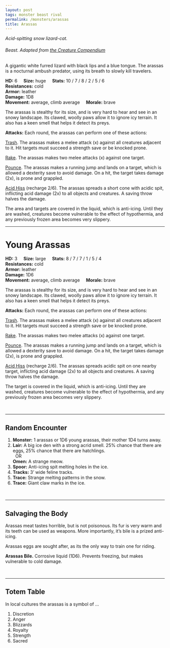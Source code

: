 ```yaml
---
layout: post
tags: monster beast rival
permalink: /monsters/arassas
title: Arassas
---
```


*Acid-spitting snow lizard-cat.*

###### Beast. Adapted from [the Creature Compendium](https://www.drivethrurpg.com/product/147588/CC1-Creature-Compendium)

A gigantic white furred lizard with black lips and a blue tongue. The arassas is a nocturnal ambush predator, using its breath to slowly kill travelers.

**HD:** 6  &nbsp; &nbsp;  **Size:** huge &nbsp; &nbsp; **Stats:** 10 / 7 / 8 / 2 / 5 / 6 <br>
 **Resistances:** cold<br> 
 **Armor:** leather <br>
**Damage:** 1D8 <br>
**Movement:** average, climb average &nbsp; &nbsp; **Morale:** brave <br>

The arassas is stealthy for its size, and is very hard to hear and see in an snowy landscape. Its clawed, woolly paws allow it to ignore icy terrain. It also has a keen smell that helps it detect its preys.

**Attacks:** Each round, the arassas can perform one of these actions:

<ins>Trash</ins>. The arassas makes a melee attack (x) against all creatures adjacent to it. Hit targets must succeed a strength save or be knocked prone.

<ins>Rake</ins>. The arassas makes two melee attacks (x) against one target.

<ins>Pounce</ins>. The arassas makes a running jump and lands on a target, which is allowed a dexterity save to avoid damage. On a hit, the target takes damage (2x), is prone and grappled.

<ins>Acid Hiss</ins> (recharge 2/6). The arassas spreads a short cone with acidic spit, inflicting acid damage (2x) to all objects and creatures. A saving throw halves the damage. 

The area and targets are covered in the liquid, which is anti-icing. Until they are washed, creatures become vulnerable to the effect of hypothermia, and any previously frozen area becomes very slippery.

---

# Young Arassas

**HD:** 3  &nbsp; &nbsp;  **Size:** large &nbsp; &nbsp; **Stats:** 8 / 7 / 7 / 1 / 5 / 4 <br>
 **Resistances:** cold<br> 
**Armor:** leather <br>
**Damage:** 1D6 <br>
**Movement:** average, climb average &nbsp; &nbsp; **Morale:** brave <br>

The arassas is stealthy for its size, and is very hard to hear and see in an snowy landscape. Its clawed, woolly paws allow it to ignore icy terrain. It also has a keen smell that helps it detect its preys.

**Attacks:** Each round, the arassas can perform one of these actions:

<ins>Trash</ins>. The arassas makes a melee attack (x) against all creatures adjacent to it. Hit targets must succeed a strength save or be knocked prone.

<ins>Rake</ins>. The arassas makes two melee attacks (x) against one target.

<ins>Pounce</ins>. The arassas makes a running jump and lands on a target, which is allowed a dexterity save to avoid damage. On a hit, the target takes damage (2x), is prone and grappled.

<ins>Acid Hiss</ins> (recharge 2/6). The arassas spreads acidic spit on one nearby target, inflicting acid damage (2x) to all objects and creatures. A saving throw halves the damage. 

The target is covered in the liquid, which is anti-icing. Until they are washed, creatures become vulnerable to the effect of hypothermia, and any previously frozen area becomes very slippery.

<br>

---

## Random Encounter

1. **Monster:** 1 arassas or 1D6 young arassas, their mother 1D4 turns away.
1. **Lair:** A big ice den with a strong acrid smell. 25% chance that there are eggs, 25% chance that there are hatchlings. <br>	&nbsp; OR <br>	**Omen:** A strange meow.
1. **Spoor:** Anti-icing spit melting holes in the ice.
1. **Tracks:**  3’ wide feline tracks.
1. **Trace:** Strange melting patterns in the snow. 
1. **Trace:** Giant claw marks in the ice.

<br>

---

## Salvaging the Body

Arassas meat tastes horrible, but is not poisonous. Its fur is very warm and its teeth can be used as weapons. More importantly, it’s bile is a prized anti-icing.

Arassas eggs are sought after, as its the only way to train one for riding.

<span class="alchemy">**Arassas Bile.** Corrosive liquid (1D6). Prevents freezing, but makes vulnerable to cold damage.</span>

<br>

---

## Totem Table

In local cultures the arassas is a symbol of ...

1. Discretion
1. Anger
1. Blizzards
1. Royalty
1. Strength
1. Sacred 






